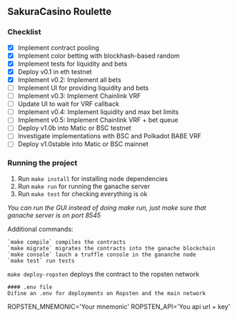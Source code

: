SakuraCasino Roulette
---

### Checklist
- [x] Implement contract pooling
- [x] Implement color betting with blockhash-based random 
- [x] Implement tests for liquidity and bets
- [x] Deploy v0.1 in eth testnet
- [x] Implement v0.2: Implement all bets
- [ ] Implement UI for providing liquidity and bets
- [ ] Implement v0.3: Implement Chainlink VRF
- [ ] Update UI to wait for VRF callback
- [ ] Implement v0.4: Implement liquidity and max bet limits
- [ ] Implement v0.5: Implement Chainlink VRF + bet queue
- [ ] Deploy v1.0b into Matic or BSC testnet
- [ ] Investigate implementations with BSC and Polkadot BABE VRF
- [ ] Deploy v1.0stable into Matic or BSC mainnet

### Running the project
1. Run `make install` for installing node dependencies
2. Run `make run` for running the ganache server
3. Run `make test` for checking everything is ok

_You can run the GUI instead of doing make run, just make sure that ganache server is on port 8545_

Additional commands:
```
`make compile` compiles the contracts
`make migrate` migrates the contracts into the ganache blockchain
`make console` lauch a truffle console in the gananche node
`make test` run tests
```
`make deploy-ropsten` deploys the contract to the ropsten network
```
#### .env file
Difine an .env for deployments on Ropsten and the main network
```
ROPSTEN_MNEMONIC='Your mnemonic'
ROPSTEN_API='You api url + key'
```
